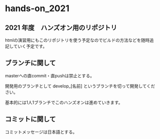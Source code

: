 # hands-on_2021
## 2021 年度　ハンズオン用のリポジトリ
htmlの演習用にもこのリポジトリを使う予定なのでビルドの方法などを随時追記していく予定です。

## ブランチに関して
masterへの直commit・直pushは禁止とする。

開発用のブランチとして develop_[名前] というブランチを切って開発してください。

基本的には1人1ブランチでこのハンズオンは進めていきます。

## コミットに関して
コミットメッセージは日本語とする。
